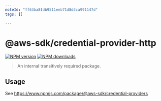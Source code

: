 ```yaml
---
noteId: "ff63ba81db9511eeb71d8d3ca991147d"
tags: []

---
```


# @aws-sdk/credential-provider-http

[![NPM version](https://img.shields.io/npm/v/@aws-sdk/credential-provider-http/latest.svg)](https://www.npmjs.com/package/@aws-sdk/credential-provider-http)
[![NPM downloads](https://img.shields.io/npm/dm/@aws-sdk/credential-provider-http.svg)](https://www.npmjs.com/package/@aws-sdk/credential-provider-http)

> An internal transitively required package.

## Usage

See https://www.npmjs.com/package/@aws-sdk/credential-providers
